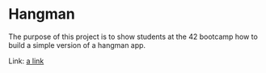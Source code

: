 # Hangman

The purpose of this project is to show students at the 42 bootcamp how to build a simple version of a hangman app. 

Link: [a link](https://hangman576.herokuapp.com/)
